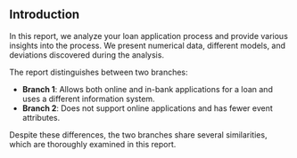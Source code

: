 ## Introduction

In this report, we analyze your loan application process and provide various insights into the process. We present numerical data, different models, and deviations discovered during the analysis. 

The report distinguishes between two branches:
- **Branch 1**: Allows both online and in-bank applications for a loan and uses a different information system.
- **Branch 2**: Does not support online applications and has fewer event attributes.

Despite these differences, the two branches share several similarities, which are thoroughly examined in this report.
